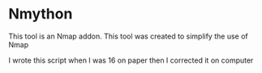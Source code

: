 # Nmython
This tool is an Nmap addon. This tool was created to simplify the use of Nmap

I wrote this script when I was 16 on paper
then I corrected it on computer
